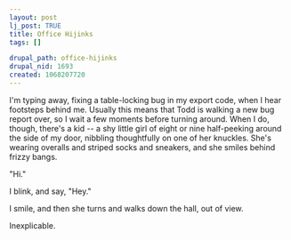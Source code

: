 ```yaml
--- 
layout: post
lj_post: TRUE
title: Office Hijinks
tags: []

drupal_path: office-hijinks
drupal_nid: 1693
created: 1068207720
---
```

I'm typing away, fixing a table-locking bug in my export code, when I hear footsteps behind me. Usually this means that Todd is walking a new bug report over, so I wait a few moments before turning around. When I do, though, there's a kid -- a shy little girl of eight or nine half-peeking around the side of my door, nibbling thoughtfully on one of her knuckles. She's wearing overalls and striped socks and sneakers, and she smiles behind frizzy bangs.

"Hi."

I blink, and say, "Hey."

I smile, and then she turns and walks down the hall, out of view.

Inexplicable.
